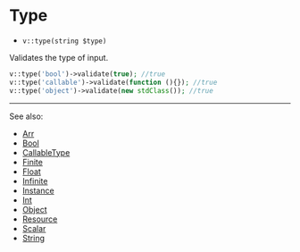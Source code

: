 # Type

- `v::type(string $type)`

Validates the type of input.

```php
v::type('bool')->validate(true); //true
v::type('callable')->validate(function (){}); //true
v::type('object')->validate(new stdClass()); //true
```

***
See also:

  * [Arr](Arr.md)
  * [Bool](Bool.md)
  * [CallableType](CallableType.md)
  * [Finite](Finite.md)
  * [Float](Float.md)
  * [Infinite](Infinite.md)
  * [Instance](Instance.md)
  * [Int](Int.md)
  * [Object](Object.md)
  * [Resource](Resource.md)
  * [Scalar](Scalar.md)
  * [String](String.md)
